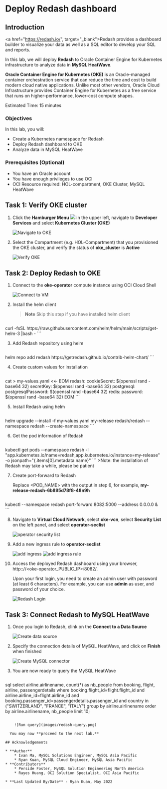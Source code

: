 # Deploy Redash dashboard

## Introduction

<a href="https://redash.io/", target="\_blank">Redash</a> provides a dashboard builder to visualize your data as well as a SQL editor to develop your SQL and reports.

In this lab, we will deploy **Redash** to Oracle Container Engine for Kubernetes infrastructure to analyze data in **MySQL HeatWave**.

**Oracle Container Engine for Kubernetes (OKE)** is an Oracle-managed container orchestration service that can reduce the time and cost to build modern cloud native applications. Unlike most other vendors, Oracle Cloud Infrastructure provides Container Engine for Kubernetes as a free service that runs on higher-performance, lower-cost compute shapes.

Estimated Time: 15 minutes

### Objectives

In this lab, you will:

* Create a Kubernetes namespace for Redash
* Deploy Redash dashboard to OKE
* Analyze data in MySQL HeatWave

### Prerequisites (Optional)

* You have an Oracle account
* You have enough privileges to use OCI
* OCI Resource required: HOL-compartment, OKE Cluster, MySQL HeatWave

## Task 1: Verify OKE cluster

1. Click the **Hamburger Menu** ![](images/hamburger.png) in the upper left, navigate to **Developer Services** and select **Kubernetes Cluster (OKE)**

    ![Navigate to OKE](images/navigate-to-oke.png)

2. Select the Compartment (e.g. HOL-Compartment) that you provisioned the OKE cluster, and verify the status of **oke_cluster** is **Active**

    ![Verify OKE](images/click-cluster.png)

## Task 2: Deploy Redash to OKE

1. Connect to the **oke-operator** compute instance using OCI Cloud Shell

	![Connect to VM](images/connect-to-vm.png)

2. Install the helm client

	>**Note** Skip this step if you have installed helm client

	```
<copy>
curl -fsSL https://raw.githubusercontent.com/helm/helm/main/scripts/get-helm-3 |bash -
</copy>
```

3. Add Redash repository using helm

	```
<copy>
helm repo add redash https://getredash.github.io/contrib-helm-chart/
</copy>
```

4. Create custom values for installation

	```
<copy>
cat > my-values.yaml <<- EOM
redash:
  cookieSecret: $(openssl rand -base64 32)
  secretKey: $(openssl rand -base64 32)
postgresql:
  postgresqlPassword: $(openssl rand -base64 32)
redis:
  password: $(openssl rand -base64 32)
EOM
</copy>
```

5. Install Redash using helm

	```
<copy>
helm upgrade --install -f my-values.yaml my-release redash/redash --namespace redash --create-namespace
</copy>
```

6. Get the pod information of Redash

	```
<copy>
kubectl get pods --namespace redash -l "app.kubernetes.io/name=redash,app.kubernetes.io/instance=my-release" -o jsonpath="{.items[0].metadata.name}"
</copy>
```
	>Note: the installation of Redash may take a while, please be patient

7. Create port-forward to Redash

	Replace &lt;POD&#95;NAME&gt; with the output in step 6, for example, **my-release-redash-6b895d78f8-48n9h**

	```
<copy>
kubectl --namespace redash port-forward <POD_NAME> 8082:5000 --address 0.0.0.0 &
</copy>
```

8. Navigate to **Virtual Cloud Network**, select **oke-vcn**, select **Security List** on the left panel, and select **operator-seclist**

	![operator security list](images/operator-seclist.png)

9. Add a new ingress rule to **operator-seclist**

	![add ingress](images/add-ingress-rule.png)
	![add ingress rule](images/vcn-seclist.png)

9. Access the deployed Redash dashboard using your browser, http:://&lt;oke-operator&#95;PUBLIC&#95;IP&gt;:8082/.

	Upon your first login, you need to create an admin user with password (at least 6 characters). For example, you can use **admin** as user, and password of your choice.

	![Redash Login](images/redash-initial-setup.png)

## Task 3: Connect Redash to MySQL HeatWave

1. Once you login to Redash, clink on the **Connect to a Data Source**

	![Create data source](images/redash-create-data-source.png)

2. Specify the connection details of MySQL HeatWave, and click on **Finish** when finished

	![Create MySQL connector](images/redash-create-mysql.png)

3. You are now ready to query the MySQL HeatWave

	```
sql
<copy>
select airline.airlinename, count(*) as nb_people from booking, flight, airline, passengerdetails
where booking.flight_id=flight.flight_id and
airline.airline_id=flight.airline_id and
booking.passenger_id=passengerdetails.passenger_id and
country in ("SWITZERLAND", "FRANCE", "ITALY")
group by
airline.airlinename
order by
airline.airlinename, nb_people
limit 10;
</copy>
```

	![Run query](images/redash-query.png)

  You may now **proceed to the next lab.**

## Acknowledgements

* **Author**
	* Ivan Ma, MySQL Solutions Engineer, MySQL Asia Pacific
	* Ryan Kuan, MySQL Cloud Engineer, MySQL Asia Pacific
* **Contributors**
	* Perside Foster, MySQL Solution Engineering North America
	* Rayes Huang, OCI Solution Specialist, OCI Asia Pacific

* **Last Updated By/Date** - Ryan Kuan, May 2022
